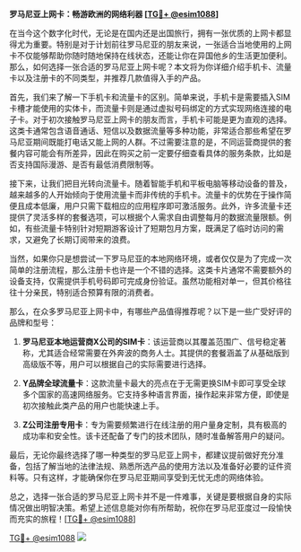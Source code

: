 **罗马尼亚上网卡：畅游欧洲的网络利器 [[TG💪+ @esim1088](https://t.me/s/esim1088)]**

在当今这个数字化时代，无论是在国内还是出国旅行，拥有一张优质的上网卡都显得尤为重要。特别是对于计划前往罗马尼亚的朋友来说，一张适合当地使用的上网卡不仅能够帮助你随时随地保持在线状态，还能让你在异国他乡的生活更加便利。那么，如何选择一张合适的罗马尼亚上网卡呢？本文将为你详细介绍手机卡、流量卡以及注册卡的不同类型，并推荐几款值得入手的产品。

首先，我们来了解一下手机卡和流量卡的区别。简单来说，手机卡是需要插入SIM卡槽才能使用的实体卡，而流量卡则是通过虚拟号码绑定的方式实现网络连接的电子卡。对于初次接触罗马尼亚上网卡的朋友而言，手机卡可能是更为直观的选择。这类卡通常包含语音通话、短信以及数据流量等多种功能，非常适合那些希望在罗马尼亚期间既能打电话又能上网的人群。不过需要注意的是，不同运营商提供的套餐内容可能会有所差异，因此在购买之前一定要仔细查看具体的服务条款，比如是否支持国际漫游、是否有最低消费限制等。

接下来，让我们把目光转向流量卡。随着智能手机和平板电脑等移动设备的普及，越来越多的人开始倾向于使用流量卡而非传统的手机卡。流量卡的优势在于操作简便且成本低廉，用户只需下载相应的应用程序即可激活服务。此外，许多流量卡还提供了灵活多样的套餐选项，可以根据个人需求自由调整每月的数据流量限额。例如，有些流量卡特别针对短期游客设计了短期包月方案，既满足了临时访问的需求，又避免了长期订阅带来的浪费。

当然，如果你只是想尝试一下罗马尼亚的本地网络环境，或者仅仅是为了完成一次简单的注册流程，那么注册卡也许是一个不错的选择。这类卡片通常不需要额外的设备支持，仅需提供手机号码即可完成身份验证。虽然功能相对单一，但其价格往往十分亲民，特别适合预算有限的消费者。

那么，在众多罗马尼亚上网卡中，有哪些产品值得推荐呢？以下是一些广受好评的品牌和型号：

1. **罗马尼亚本地运营商X公司的SIM卡**：该运营商以其覆盖范围广、信号稳定著称，尤其适合经常需要在外奔波的商务人士。其提供的套餐涵盖了从基础版到高级版不等，用户可以根据自己的实际需要进行选择。

2. **Y品牌全球流量卡**：这款流量卡最大的亮点在于无需更换SIM卡即可享受全球多个国家的高速网络服务。它支持多种语言界面，操作起来非常方便，即使是初次接触此类产品的用户也能快速上手。

3. **Z公司注册专用卡**：专为需要频繁进行在线注册的用户量身定制，具有极高的成功率和安全性。该卡还配备了专门的技术团队，随时准备解答用户的疑问。

最后，无论你最终选择了哪一种类型的罗马尼亚上网卡，都建议提前做好充分准备，包括了解当地的法律法规、熟悉所选产品的使用方法以及准备好必要的证件资料等。只有这样，才能确保你在罗马尼亚期间享受到无忧无虑的网络体验。

总之，选择一张合适的罗马尼亚上网卡并不是一件难事，关键是要根据自身的实际情况做出明智决策。希望上述信息能对你有所帮助，祝你在罗马尼亚度过一段愉快而充实的旅程！[[TG💪+ @esim1088](https://t.me/s/esim1088)]

[TG💪+ @esim1088](https://t.me/s/esim1088) ![](https://i.postimg.cc/4NQfJmqS/Snipaste-2025-05-13-00-14-12.png)